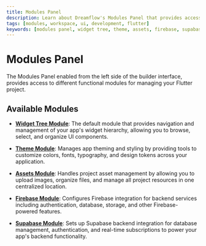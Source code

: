 ```yaml
---
title: Modules Panel
description: Learn about Dreamflow's Modules Panel that provides access to different functional areas including Widget Tree, Theme, Assets, Firebase and Supabase integration
tags: [modules, workspace, ui, development, flutter]
keywords: [modules panel, widget tree, theme, assets, firebase, supabase, flutter development, dreamflow interface, development environment]
---
```



# Modules Panel 

The Modules Panel enabled from the left side of the builder interface, provides access to different functional modules for managing your Flutter project.

## Available Modules

- **[Widget Tree Module](../modules-panel/widget-panel.md)**: The default module that provides navigation and management of your app's widget hierarchy, allowing you to browse, select, and organize UI components.

- **[Theme Module](../modules-panel/theme.md)**: Manages app theming and styling by providing tools to customize colors, fonts, typography, and design tokens across your application.

- **[Assets Module](../modules-panel/assets.md)**: Handles project asset management by allowing you to upload images, organize files, and manage all project resources in one centralized location.

- **[Firebase Module](../../integrations/firebase.md)**: Configures Firebase integration for backend services including authentication, database, storage, and other Firebase-powered features.

- **[Supabase Module](../../integrations/supabase.md)**: Sets up Supabase backend integration for database management, authentication, and real-time subscriptions to power your app's backend functionality.

